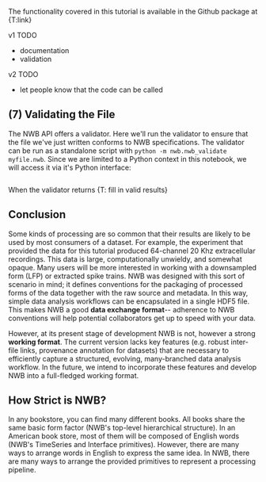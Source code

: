 The functionality covered in this tutorial is available in the Github package at {T:link}

v1 TODO
- documentation
- validation

v2 TODO
- let people know that the code can be called

## (7) Validating the File

The NWB API offers a validator. Here we'll run the validator to ensure that the file we've just written conforms to NWB specifications. The validator can be run as a standalone script with `python -m nwb.nwb_validate myfile.nwb`. Since we are limited to a Python context in this notebook, we will access it via it's Python interface:

```python
```

When the validator returns {T: fill in valid results}


## Conclusion

Some kinds of processing are so common that their results are likely to be used by most consumers of a dataset. For example, the experiment that provided the data for this tutorial produced 64-channel 20 Khz extracellular recordings. This data is large, computationally unwieldy, and somewhat opaque. Many users will be more interested in working with a downsampled form (LFP) or extracted spike trains. NWB was designed with this sort of scenario in mind; it defines conventions for the packaging of processed forms of the data together with the raw source and metadata. In this way, simple data analysis workflows can be encapsulated in a single HDF5 file. This makes NWB a good **data exchange format**-- adherence to NWB conventions will help potential collaborators get up to speed with your data.

However, at its present stage of development NWB is not, however a strong **working format**. The current version lacks key features (e.g. robust inter-file links, provenance annotation for datasets) that are necessary to efficiently capture a structured, evolving, many-branched data analysis workflow. In the future, we intend to incorporate these features and develop NWB into a full-fledged working format.

## How Strict is NWB?

In any bookstore, you can find many different books. All books share the same basic form factor (NWB's top-level hierarchical structure). In an American book store, most of them will be composed of English words (NWB's TimeSeries and Interface primitives). However, there are many ways to arrange words in English to express the same idea. In NWB, there are many ways to arrange the provided primitives to represent a processing pipeline.
